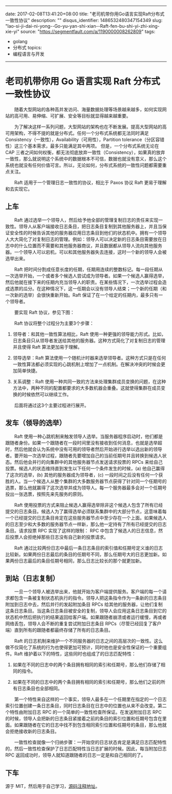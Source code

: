 
---
date: 2017-02-08T13:41:20+08:00
title: "老司机带你用Go语言实现Raft分布式一致性协议"
description: ""
disqus_identifier: 1486532480347154349
slug: "lao-si-ji-dai-ni-yong--Go-yu-yan-shi-xian--Raft-fen-bu-shi-yi-zhi-xing-xie-yi"
source: "https://segmentfault.com/a/1190000008262809"
tags: 
- golang 
- 分布式 
topics:
- 编程语言与开发
---

老司机带你用 Go 语言实现 Raft 分布式一致性协议
==============================================

  随着大型网站的各种高并发访问、海量数据处理等场景越来越多，如何实现网站的高可用、易伸缩、可扩展、安全等目标就显得越来越重要。

  为了解决这样一系列问题，大型网站的架构也在不断发展。提高大型网站的高可用架构，不得不提的就是分布式。任何一个分布式系统都无法同时满足
Consistency（一致性），Availability（可用性），Partition
tolerance（分区容错性）这三个基本需求，最多只能满足其中两项。
但是，一个分布式系统无论在 CAP
三者之间如何权衡，都无法彻底放弃一致性（Consistency），如果真的放弃一致性，那么就说明这个系统中的数据根本不可信，数据也就没有意义，那么这个系统也就没有任何价值可言。所以，无论如何，分布式系统的一致性问题都需要重点关注。

  Raft 适用于一个管理日志一致性的协议，相比于 Paxos 协议 Raft
更易于理解和去实现它。

上车
----

  Raft
通过选举一个领导人，然后给予他全部的管理复制日志的责任来实现一致性。领导人从客户端接收日志条目，把日志条目复制到其他服务器上，并且当保证安全性的时候告诉其他的服务器应用日志条目到他们的状态机中。拥有一个领导人大大简化了对复制日志的管理。例如：领导人可以决定新的日志条目需要放在日志中的什么位置而不需要和其他服务器商议，并且数据都从领导人流向其他服务器。一个领导人可以宕机，可以和其他服务器失去连接，这时一个新的领导人会被选举出来。

  Raft
把时间分割成任意长度的任期，任期用连续的整数标记。每一段任期从一次选举开始，一个或者多个候选人尝试成为领导者。如果一个候选人赢得选举，然后他就在接下来的任期内充当领导人的职责。在某些情况下，一次选举过程会造成选票的瓜分。在这种情况下，这一任期会以没有领导人结束；一个新的任期（和一次新的选举）会很快重新开始。Raft
保证了在一个给定的任期内，最多只有一个领导者。

  要实现 Raft 协议，参见下图：

  Raft 协议将整个过程分为主要3个步骤：

1.  领导者：和其他一致性算法相比，Raft
    使用一种更强的领导能力形式。比如，日志条目只从领导者发送给其他的服务器。这种方式简化了对复制日志的管理并且使得
    Raft 算法更加易于理解。

2.  领导选举：Raft
    算法使用一个随机计时器来选举领导者。这种方式只是在任何一致性算法都必须实现的心跳机制上增加了一点机制。在解决冲突的时候会更加简单快捷。

3.  关系调整：Raft
    使用一种共同一致的方法来处理集群成员变换的问题，在这种方法中，两种不同的配置都要求的大多数机器会重叠。这就使得集群在成员变换的时候依然可以继续工作。

  后面将通过这3个主要过程进行展开。

发车（领导的选举）
------------------

  Raft
使用一种心跳机制来触发领导人选举。当服务器程序启动时，他们都是跟随者身份。如果一个跟随者在一段时间里没有接收到任何消息，也就是选举超时，然后他就会认为系统中没有可用的领导者然后开始进行选举以选出新的领导者。要开始一次选举过程，跟随者先要增加自己的当前任期号并且转换到候选人状态。然后他会并行的向集群中的其他服务器节点发送请求投票的
RPCs
来给自己投票。候选人的状态维持直到发生以下任何一个条件发生的时候，(a)
他自己赢得了这次的选举，(b) 其他的服务器成为领导者，(c)
一段时间之后没有任何一个获胜的人。当一个候选人从整个集群的大多数服务器节点获得了针对同一个任期号的选票，那么他就赢得了这次选举并成为领导人。每一个服务器最多会对一个任期号投出一张选票，按照先来先服务的原则。

  Raft
使用投票的方式来阻止候选人赢得选举除非这个候选人包含了所有已经提交的日志条目。候选人为了赢得选举必须联系集群中的大部分节点，这意味着每一个已经提交的日志条目肯定在这些服务器节点中至少存在一个上面。如果候选人的日志至少和大多数的服务器节点一样新，那么他一定持有了所有已经提交的日志条目。请求投票
RPC 实现了这样的限制： RPC
中包含了候选人的日志信息，然后投票人会拒绝掉那些日志没有自己新的投票请求。

  Raft
通过比较两份日志中最后一条日志条目的索引值和任期号定义谁的日志比较新。如果两份日志最后的条目的任期号不同，那么任期号大的日志更加新。如果两份日志最后的条目任期号相同，那么日志比较长的那个就更加新。

到站（日志复制）
----------------

  一旦一个领导人被选举出来，他就开始为客户端提供服务。客户端的每一个请求都包含一条被复制状态机执行的指令。领导人把这条指令作为一条新的日志条目附加到日志中去，然后并行的发起附加条目
RPCs
给其他的服务器，让他们复制这条日志条目。当这条日志条目被安全的复制，领导人会应用这条日志条目到它的状态机中然后把执行的结果返回给客户端。如果跟随者崩溃或者运行缓慢，再或者网络丢包，领导人会不断的重复尝试附加日志条目
RPCs（尽管已经回复了客户端）直到所有的跟随者都最终存储了所有的日志条目。

  Raft
的日志机制来维护一个不同服务器的日志之间的高层次的一致性。这么做不仅简化了系统的行为也使得更加可预计，同时他也是安全性保证的一个重要组件。Raft
维护着以下的特性，这些同时也组成了的日志匹配特性：

1.  如果在不同的日志中的两个条目拥有相同的索引和任期号，那么他们存储了相同的指令。

2.  如果在不同的日志中的两个条目拥有相同的索引和任期号，那么他们之前的所有日志条目也全部相同。

  第一个特性来自这样的一个事实，领导人最多在一个任期里在指定的一个日志索引位置创建一条日志条目，同时日志条目在日志中的位置也从来不会改变。第二个特性由附加日志
RPC 的一个简单的一致性检查所保证。在发送附加日志 RPC
的时候，领导人会把新的日志条目紧接着之前的条目的索引位置和任期号包含在里面。如果跟随者在它的日志中找不到包含相同索引位置和任期号的条目，那么他就会拒绝接收新的日志条目。

  一致性检查就像一个归纳步骤：一开始空的日志状态肯定是满足日志匹配特性的，然后一致性检查保护了日志匹配特性当日志扩展的时候。因此，每当附加日志
RPC 返回成功时，领导人就知道跟随者的日志一定是和自己相同的了。

下车
----

源于
MIT，然后用于自己学习，[源码注释地址](https://github.com/happyer/distributed-computing)。

